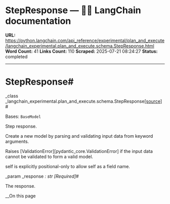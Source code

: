 # StepResponse — 🦜🔗 LangChain  documentation

**URL:** https://python.langchain.com/api_reference/experimental/plan_and_execute/langchain_experimental.plan_and_execute.schema.StepResponse.html
**Word Count:** 41
**Links Count:** 110
**Scraped:** 2025-07-21 08:24:27
**Status:** completed

---

# StepResponse\#

_class _langchain\_experimental.plan\_and\_execute.schema.StepResponse[\[source\]](https://python.langchain.com/api_reference/_modules/langchain_experimental/plan_and_execute/schema.html#StepResponse)\#     

Bases: `BaseModel`

Step response.

Create a new model by parsing and validating input data from keyword arguments.

Raises \[ValidationError\]\[pydantic\_core.ValidationError\] if the input data cannot be validated to form a valid model.

self is explicitly positional-only to allow self as a field name.

_param _response _: str_ _\[Required\]_\#     

The response.

__On this page